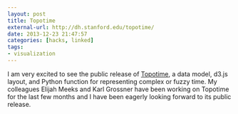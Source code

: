 ```yaml
---
layout: post
title: Topotime
external-url: http://dh.stanford.edu/topotime/
date: 2013-12-23 21:47:57
categories: [hacks, linked]
tags:
- visualization
---
```

I am very excited to see the public release of 
[Topotime](http://dh.stanford.edu/topotime/), a data model, d3.js 
layout, and Python function for representing complex or fuzzy time. My 
colleagues Elijah Meeks and Karl Grossner have been working on Topotime for the 
last few months and I have been eagerly looking forward to its public release.
